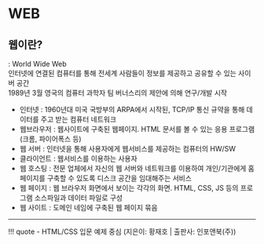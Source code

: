 # WEB

## 웹이란?
: World Wide Web
<br> 인터넷에 연결된 컴퓨터를 통해 전세계 사람들이 정보를 제공하고 공유할 수 있는 사이버 공간
<br> 1989년 3월 영국의 컴퓨터 과학자 팀 버너스리의 제안에 의해 연구/개발 시작

- 인터넷 : 1960년대 미국 국방부의 ARPA에서 시작된, TCP/IP 통신 규약을 통해 데이터를 주고 받는 컴퓨터 네트워크
- 웹브라우저 : 웹사이트에 구축된 웹페이지. HTML 문서를 볼 수 있는 응용 프로그램 (크롬, 파이어폭스 등)
- 웹 서버 : 인터넷을 통해 사용자에게 웹서비스를 제공하는 컴퓨터의 HW/SW
- 클라이언트 : 웹서비스를 이용하는 사용자
- 웹 호스팅 : 전문 업체에서 자신의 웹 서버와 네트워크를 이용하여 개인/기관에게 홈페이지를 구축할 수 있도록 디스크 공간을 임대해주는 서비스
- 웹 페이지 : 웹 브라우저 화면에서 보이는 각각의 화면. HTML, CSS, JS 등의 프로그램 소스파일과 데이터 파일로 구성
- 웹 사이트 : 도메인 네임에 구축된 웹 페이지 묶음














---
!!! quote
    - HTML/CSS 입문 예제 중심 (지은이: 황재호 | 출판사: 인포앤북(주))